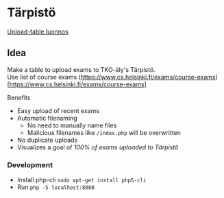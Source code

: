 # Tärpistö

[Upload-table luonnos](https://juhapekkamoilanen.github.io/tarpisto-stuff/upload_table.html)

## Idea

Make a table to upload exams to TKO-äly's Tärpistö.  
Use list of course exams (https://www.cs.helsinki.fi/exams/course-exams)[https://www.cs.helsinki.fi/exams/course-exams]

Benefits
* Easy upload of recent exams
* Automatic filenaming
  * No need to manually name files
  * Malicious filenames like `/index.php` will be overwritten
* No duplicate uploads
* Visualizes a goal of _100% of exams uploaded to Tärpistö_

### Development

* Install php-cli `sudo apt-get install php5-cli`
* Run `php -S localhost:8080`
